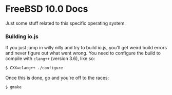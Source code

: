 # FreeBSD 10.0 Docs

Just some stuff related to this specific operating system.

### Building io.js
If you just jump in willy nilly and try to build io.js, you'll get weird build errors and never figure out what went wrong. You need to configure the build to compile with `clang++` (version 3.6), like so:

```sh
$ CXX=clang++ ./configure
```

Once this is done, go and you're off to the races:

```sh
$ gmake
```